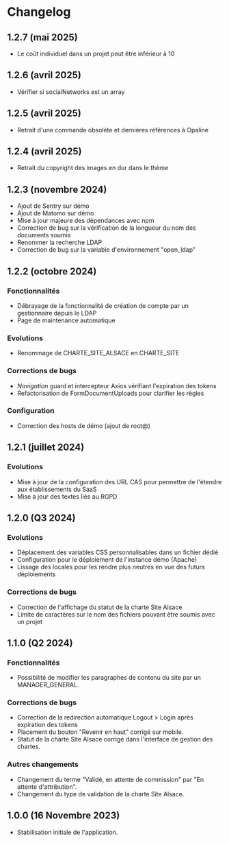 # Changelog

## 1.2.7 (mai 2025)

- Le coût individuel dans un projet peut être inférieur à 10

## 1.2.6 (avril 2025)

- Vérifier si socialNetworks est un array

## 1.2.5 (avril 2025)

- Retrait d'une commande obsolète et dernières références à Opaline

## 1.2.4 (avril 2025)

- Retrait du copyright des images en dur dans le thème

## 1.2.3 (novembre 2024)

- Ajout de Sentry sur démo
- Ajout de Matomo sur démo
- Mise à jour majeure des dépendances avec npm
- Correction de bug sur la vérification de la longueur du nom des documents soumis
- Renommer la recherche LDAP
- Correction de bug sur la variable d'environnement "open_ldap"

## 1.2.2 (octobre 2024)

### Fonctionnalités

- Débrayage de la fonctionnalité de création de compte par un gestionnaire depuis le LDAP
- Page de maintenance automatique

### Evolutions

- Renommage de CHARTE_SITE_ALSACE en CHARTE_SITE

### Corrections de bugs

- *Navigation* guard et intercepteur Axios vérifiant l'expiration des tokens
- Refactorisation de FormDocumentUploads pour clarifier les règles

### Configuration

- Correction des hosts de démo (ajout de root@)

## 1.2.1 (juillet 2024)

### Evolutions

- Mise à jour de la configuration des URL CAS pour permettre de l'étendre aux établissements du SaaS
- Mise à jour des textes liés au RGPD

## 1.2.0 (Q3 2024)

### Evolutions

- Déplacement des variables CSS personnalisables dans un fichier dédié
- Configuration pour le déploiement de l'instance démo (Apache)
- Lissage des locales pour les rendre plus neutres en vue des futurs déploiements

### Corrections de bugs

- Correction de l'affichage du statut de la charte Site Alsace
- Limite de caractères sur le nom des fichiers pouvant être soumis avec un projet

## 1.1.0 (Q2 2024)

### Fonctionnalités

- Possibilité de modifier les paragraphes de contenu du site par un MANAGER_GENERAL.

### Corrections de bugs

- Correction de la redirection automatique Logout > Login après expiration des tokens
- Placement du bouton "Revenir en haut" corrigé sur mobile.
- Statut de la charte Site Alsace corrigé dans l'interface de gestion des chartes.

### Autres changements

- Changement du terme "Validé, en attente de commission" par "En attente d'attribution".
- Changement du type de validation de la charte Site Alsace.

## 1.0.0 (16 Novembre 2023)

- Stabilisation initiale de l'application.